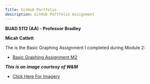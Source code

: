 ```yaml
---
Title: GitHub Portfolio
description: GitHub Portfolio Assignment
---
```


**BUAD 5112 (AA) - Professor Bradley**

**Micah Catlett**


The is the Basic Graphing Assignment I completed during Module 2:

- [Basic Graphing Assignment M2](/basicmatplotlib/index.md)


***This is an image courtesy of W&M***

- [Click Here For Imagery](/gotribe/index.md)
